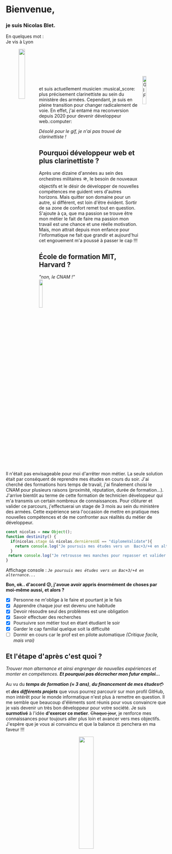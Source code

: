 # Bienvenue,

### je suis Nicolas Blet.

En quelques mot :  
Je vis à Lyon

<p align = "center">
  <img align = "left" width = "20%" src = "https://media.giphy.com/media/sEYI4Z8ag3UE0PXpZ3/giphy.gif"/>
</p>
</br></br></br></br></br>
<img align="right" width="15%" alt="GIF" src="https://media.giphy.com/media/26FmRCiQ9lMwuDXVu/giphy.gif"></img>
</br><p align="left" width = "10%">et suis actuellement musicien :musical_score: plus précisement clarinettiste au sein du ministère des armées. Cependant, je suis en pleine transition pour changer radicalement de voie. En effet, j'ai entamé ma reconversion depuis 2020 pour devenir développeur web.:computer:</p>

*Désolé pour le gif, je n'ai pas trouvé de clarinettiste !*
</br>
## Pourquoi développeur web et plus clarinettiste ?

Après une dizaine d'années au sein des orchestres militaires :military_helmet:, le besoin de nouveaux objectifs et le désir de développer de nouvelles compétences me guident vers d'autres horizons.
Mais quitter son domaine pour un autre, si différent, est loin d'être évident. Sortir de sa zone de confort remet tout en question. S'ajoute à ça, que ma passion se trouve être mon métier le fait de faire ma passion mon travail est une chance et une réelle motivation. Mais, mon attrait depuis mon enfance pour l'informatique ne fait que grandir et aujourd'hui cet engouement m'a poussé à passer le cap !!!   
 
## École de formation MIT, Harvard ?
<p align = "left">
  <i align = left>"non, le CNAM !"</i></br>
  <img align = "center" width = "15%" src = "https://upload.wikimedia.org/wikipedia/commons/thumb/4/42/CNAM_Logo.svg/1200px-CNAM_Logo.svg.png">
</p>  

Il n'était pas envisageable pour moi d'arrêter mon métier. La seule solution était par conséquent de reprendre mes études en cours du soir.
J'ai cherché des formations hors temps de travail, j'ai finalement choisi le CNAM pour plusieurs raisons (proximité, réputation, durée de formation...). J'arrive bientôt au terme de cette formation de technicien développeur qui m'a transmis un certain nombreux de connaissances. Pour clôturer et valider ce parcours, j'effectuerai un stage de 3 mois au sein du ministère des armées. Cette expérience sera l'occasion de mettre en pratique mes nouvelles compétences et de me confronter aux réalités du métier de développeur.

```javascript
const nicolas = new Object();
function destinity() {
  if(nicolas.stage && nicolas.dernièresUE == "diplomeValidate"){
    return console.log("Je poursuis mes études vers un  Bac+3/+4 en alternance...");
  }
 return console.log("Je retrousse mes manches pour repasser et valider mes derniers UE et croise les doigts pour être embauché !");
}
```
Affichage console :
  *`Je poursuis mes études vers un Bac+3/+4 en alternance...`*

**Bon, ok.. d'accord 😕, j'avoue avoir appris énormément de choses par moi-même aussi, et alors ?**
  - [x] Personne ne m'oblige à le faire et pourtant je le fais
  - [x] Apprendre chaque jour est devenu une habitude
  - [x] Devoir résoudre seul des problèmes est une obligation
  - [x] Savoir effectuer des recherches
  - [x] Poursuivre son métier tout en étant étudiant le soir
  - [x] Garder le cap familial quelque soit la difficulté
  - [ ] Dormir en cours car le prof est en pilote automatique *(Critique facile, mais vrai)*

## Et l'étape d'après c'est quoi ?
*Trouver mon alternance et ainsi engrenger de nouvelles expériences et monter en compétences.* <i>**Et pourquoi pas décrocher mon futur emploi...**</i><br/>

Au vu du <i>**temps de formation (≈ 3 ans)**</i>, <i>**du financement de mes études**</i>💳 et <i>**des différents projets**</i> que vous pourrez parcourir sur mon profil GitHub, mon intérêt pour le monde informatique n'est plus à remettre en question. Il me semble que beaucoup d'éléments sont réunis pour vous convaincre que je vais devenir un très bon développeur pour votre société. Je suis **surmotivé** à l'idée **d'exercer ce metier**. ~~Chaque jour~~, je renforce mes connaissances pour toujours aller plus loin et avancer vers mes objectifs.  
J'espère que je vous ai convaincu et que la balance :balance_scale: penchera en ma faveur !!!

<p align = "center">
  <img align = "center" width = "30%" src = "https://media.giphy.com/media/xgHaWOkVJAS2s/giphy.gif"/>
</p>

